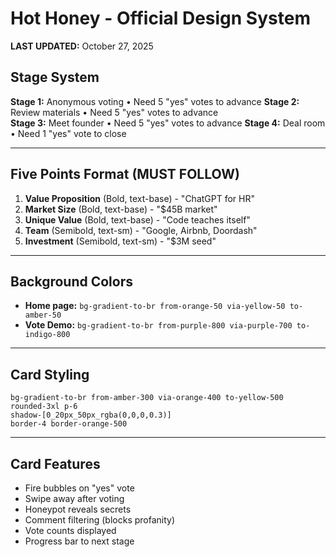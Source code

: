 # Hot Honey - Official Design System

**LAST UPDATED:** October 27, 2025

## Stage System

**Stage 1:** Anonymous voting • Need 5 "yes" votes to advance
**Stage 2:** Review materials • Need 5 "yes" votes to advance  
**Stage 3:** Meet founder • Need 5 "yes" votes to advance
**Stage 4:** Deal room • Need 1 "yes" vote to close

---

## Five Points Format (MUST FOLLOW)

1. **Value Proposition** (Bold, text-base) - "ChatGPT for HR"
2. **Market Size** (Bold, text-base) - "$45B market"
3. **Unique Value** (Bold, text-base) - "Code teaches itself"
4. **Team** (Semibold, text-sm) - "Google, Airbnb, Doordash"
5. **Investment** (Semibold, text-sm) - "$3M seed"

---

## Background Colors

- **Home page:** `bg-gradient-to-br from-orange-50 via-yellow-50 to-amber-50`
- **Vote Demo:** `bg-gradient-to-br from-purple-800 via-purple-700 to-indigo-800`

---

## Card Styling

```
bg-gradient-to-br from-amber-300 via-orange-400 to-yellow-500
rounded-3xl p-6
shadow-[0_20px_50px_rgba(0,0,0,0.3)]
border-4 border-orange-500
```

---

## Card Features

- Fire bubbles on "yes" vote
- Swipe away after voting
- Honeypot reveals secrets
- Comment filtering (blocks profanity)
- Vote counts displayed
- Progress bar to next stage